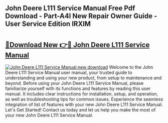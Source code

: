 ## John Deere L111 Service Manual Free Pdf Download - Part-A4l New Repair Owner Guide - User Service Edition lRXlM

# <h2><a href="http://bc94042.oget.top/?id=John+Deere+L111+Service+Manual">🔗Download New 👉🔴 John Deere L111 Service Manual</a></h2>

[![John Deere L111 Service Manual new download](https://i.imgur.com/5g1atiW.png)](http://bc94042.oget.top/?id=John+Deere+L111+Service+Manual)
Welcome to the John Deere L111 Service Manual user manual, your trusted guide to understanding and using your new product, from setup to maintenance and beyond. Before using your John Deere L111 Service Manual, please familiarize yourself with its functions and features by reading this user manual. It includes clear instructions for installation, setup, and operation, as well as troubleshooting tips for common issues. Experience the seamless integration of list of features with your new John Deere L111 Service Manual. Let's Get Started! Contact us today and let us help you make the most of your new John Deere L111 Service Manual.
